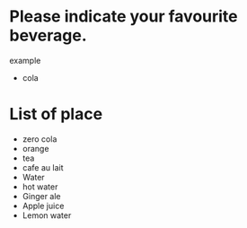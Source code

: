 # Please indicate your favourite beverage.
example
- cola
# List of place

- zero cola
- orange 
- tea
- cafe au lait
- Water
- hot water
- Ginger ale
- Apple juice
- Lemon water
